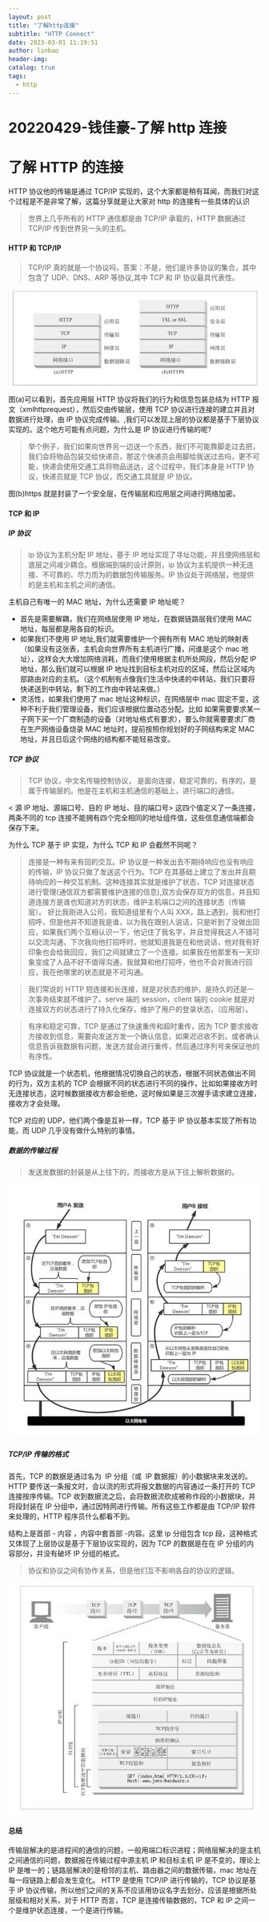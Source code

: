 ```yaml
---
layout: post
title: "了解http连接"
subtitle: "HTTP Connect"
date: 2023-03-01 11:19:51
author: linbao
header-img:
catalog: true
tags:
  - http
---
```


# 20220429-钱佳豪-了解 http 连接

# 了解 HTTP 的连接

HTTP 协议他的传输是通过 TCP/IP 实现的，这个大家都是稍有耳闻，而我们对这个过程是不是非常了解，这篇分享就是让大家对 http 的连接有一些具体的认识

> 世界上几乎所有的 HTTP 通信都是由 TCP/IP 承载的，HTTP 数据通过 TCP/IP 传到世界另一头的主机。

#### HTTP 和 TCP/IP

> TCP/IP 真的就是一个协议吗，答案：不是，他们是许多协议的集合，其中包含了 UDP、DNS、ARP 等协议,其中 TCP 和 IP 协议最具代表性。

![](/img/in-post/http-connect/371b9ab638a91223ad73f3e70537ea9b6f9de4b4178ee8653659815a29272627QzpcVXNlcnNcYWRtaW5cQXBwRGF0YVxSb2FtaW5nXERpbmdUYWxrXDg4NDgwMjE3N192MlxJbWFnZUZpbGVzXDE2NTgzMzA1MlwxNjUxMDM3OTExODY3X0FBRDk1MEFCLThCOTAtNGViMi05RkJDLUI1M0I0NERGMDEyOS5wbmc%3D.png)

图(a)可以看到，首先应用层 HTTP 协议将我们的行为和信息包装总结为 HTTP 报文（xmlhttprequest），然后交由传输层，使用 TCP 协议进行连接的建立并且对数据进行处理，由 IP 协议完成传输。,我们可以发现上层的协议都是基于下层协议实现的。这个地方可能有点问题，为什么是 IP 协议进行传输的呢?

> 举个例子，我们如果向世界另一边送一个东西，我们不可能靠脚走过去把，我们会将物品包装交给快递员，那这个快递员会用脚给我送过去吗，更不可能，快递会使用交通工具将物品送达，这个过程中，我们本身是 HTTP 协议，快递员就是 TCP 协议，而交通工具就是 IP 协议。

图(b)https 就是封装了一个安全层，在传输层和应用层之间进行网络加密。

#### TCP 和 IP

##### IP 协议

> ip 协议为主机分配 IP 地址，基于 IP 地址实现了寻址功能，并且使网络层和底层之间减少耦合。根据端到端的设计原则，ip 协议为主机提供一种无连接、不可靠的、尽力而为的数据包传输服务。IP 协议处于网络层，他提供的是主机和主机之间的通信。

主机自己有唯一的 MAC 地址，为什么还需要 IP 地址呢？

- 首先是需要解耦，我们在网络层使用 IP 地址，在数据链路层我们使用 MAC 地址，每层都是用各自的标识。
- 如果我们不使用 IP 地址,我们就需要维护一个拥有所有 MAC 地址的映射表（如果没有这张表，主机会向世界所有主机进行广播，问谁是这个 mac 地址），这样会大大增加网络消耗，而我们使用根据主机所处网段，然后分配 IP 地址，那么我们就可以根据 IP 地址找到目标主机对应的区域，然后让区域内部路由对应的主机。（这个机制有点像我们生活中快递的中转站，我们只要将快递送到中转站，剩下的工作由中转站来做。）
- 灵活性，如果我们使用了 mac 地址这种标识，在网络层中 mac 固定不变，这种不利于我们管理设备，我们应该根据位置动态分配。比如
  如果需要要求某一子网下买一个厂商制造的设备（对地址格式有要求），要么你就需要要求厂商在生产网络设备烧录 MAC 地址时，提前按照你规划好的子网结构来定 MAC 地址，并且日后这个网络的结构都不能轻易改变。

##### TCP 协议

> TCP 协议，中文名传输控制协议， 是面向连接，稳定可靠的，有序的，是属于传输层的。他是在主机和主机通信的基础上，进行端口的通信。

< 源 IP 地址、源端口号、目的 IP 地址、目的端口号> 这四个值定义了一条连接，两条不同的 tcp 连接不能拥有四个完全相同的地址组件值，这些信息通信端都会保存下来。

为什么 TCP 基于 IP 实现，为什么 TCP 和 IP 会截然不同呢？

> 连接是一种有来有回的交互。IP 协议是一种发出去不期待响应也没有响应的传输，IP 协议只做了发送这个行为。TCP 在其基础上建立了发出并且期待响应的一种交互机制。这种连接其实就是维护了状态，TCP 对连接状态进行管理(通信双方都需要维护连接的信息),双方会保存双方的信息，并且知道连接方是谁也知道对方的状态，维护主机端口之间的连接状态（传输层）。
> 好比我刚进入公司，我知道组里有个人叫 XXX，路上遇到，我和他打招呼，但是他并不知道我是谁，以为我在跟别人说话，只是听到了没做出回应，如果我们两个互相认识一下，他记住了我名字，并且觉得我这人不错可以交流沟通，下次我向他打招呼时，他就知道我是在和他说话，他对我有好印象也会给我回应，我们之间就建立了一个连接。如果我在他那里有一天印象变成了人品不好不值得沟通，我就算和他打招呼，他也不会对我进行回应，我在他哪里的状态就是不可沟通。

> 我们常说的 HTTP 短连接和长连接，就是对状态的维护，是持久的还是一次事务结束就不维护了。serve 端的 session，client 端的 cookie 就是对连接双方的状态进行了持久化保存，维护了用户的登录状态，（应用层）。

> 有序和稳定可靠，TCP 是通过了快速重传和超时重传，因为 TCP 要求接收方接收到信息，需要向发送方发一个确认信息，如果迟迟收不到，或者确认信息告诉我数据有问题，发送方就会进行重传，然后通过序列号来保证他的有序性。

TCP 协议就是一个状态机，他根据情况切换自己的状态，根据不同状态做出不同的行为，双方主机的 TCP 会根据不同的状态进行不同的操作，比如如果接收方时无连接状态，这时候数据接收方都会拒绝，这时候如果是三次握手请求建立连接，接收方才会处理。

TCP 对应的 UDP，他们两个像是互补一样，TCP 基于 IP 协议基本实现了所有功能，而 UDP 几乎没有做什么特别的事情。

##### 数据的传输过程

> 发送发数据的封装是从上往下的，而接收方是从下往上解析数据的。

![](/img/in-post/http-connect/Image%20%5B2%5D.png)

##### TCP/IP 传输的格式

首先，TCP 的数据是通过名为  IP 分组（或  IP 数据报）的小数据块来发送的。HTTP 要传送一条报文时，会以流的形式将报文数据的内容通过一条打开的 TCP 连接按序传输。TCP 收到数据流之后，会将数据流砍成被称作段的小数据块，并将段封装在 IP 分组中，通过因特网进行传输。所有这些工作都是由 TCP/IP 软件来处理的，HTTP 程序员什么都看不到。

结构上是首部 - 内容 ，内容中套首部 -内容。这里 ip 分组包含 tcp 段，这种格式又体现了上层协议是基于下层协议实现的，因为 TCP 的数据是在在 IP 分组的内容部分，并没有破坏 IP 分组的格式。

> 协议和协议之间有协作关系，但是他们互不影响各自的协议的逻辑。

![](/img/in-post/http-connect/2ea0e5bda57da606a6a83c9aca00b98f6bb25be025af191706f5a63b1d7e0f4eQzpcVXNlcnNcYWRtaW5cQXBwRGF0YVxSb2FtaW5nXERpbmdUYWxrXDg4NDgwMjE3N192MlxJbWFnZUZpbGVzXDE2NTgzMzA1MlwxNjUxMDM3ODQ2NjAzX0VEQjUwQzQ2LUM2QzMtNDExZi05RDIwLTcxQzczQzM3RUU3Ri5wbmc%3D.png)

#### 总结

传输层解决的是进程间的通信的问题，一般用端口标识进程；网络层解决的是主机之间通信的问题，数据报在传输过程中源主机 IP 和目标主机 IP 是不变的，理论上 IP 是唯一的；链路层解决的是相邻的主机、路由器之间的数据传输，mac 地址在每一段链路上都会发生变化。
HTTP 是使用 TCP/IP 进行传输的，TCP 协议是基于 IP 协议传输，所以他们之间的关系不应该用协议名字去划分，应该是根据所处层级和相对关系，对于 HTTP 而言，TCP 是连接传输数据的，TCP 和 IP 之间一个是维护状态连接，一个是进行传输。
